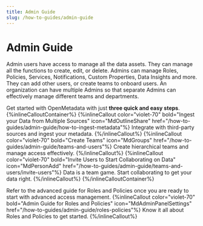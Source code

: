 ```yaml
---
title: Admin Guide
slug: /how-to-guides/admin-guide
---
```


# Admin Guide

Admin users have access to manage all the data assets. They can manage all the functions to create, edit, or delete. Admins can manage Roles, Policies, Services, Notifications, Custom Properties, Data Insights and more. They can add other users, or create teams to onboard users. An organization can have multiple Admins so that separate Admins can effectively manage different teams and departments.

Get started with OpenMetadata with just **three quick and easy steps**.
{%inlineCalloutContainer%}
 {%inlineCallout
  color="violet-70"
  bold="Ingest your Data from Multiple Sources"
  icon="MdOutlineShare"
  href="/how-to-guides/admin-guide/how-to-ingest-metadata"%}
  Integrate with third-party sources and ingest your metadata.
 {%/inlineCallout%}
 {%inlineCallout
  color="violet-70"
  bold="Create Teams"
  icon="MdGroups"
  href="/how-to-guides/admin-guide/teams-and-users"%}
  Create hierarchical teams and manage access effectively.
  {%/inlineCallout%}
  {%inlineCallout
  color="violet-70"
  bold="Invite Users to Start Collaborating on Data"
  icon="MdPersonAdd"
  href="/how-to-guides/admin-guide/teams-and-users/invite-users"%}
  Data is a team game. Start collaborating to get your data right.
  {%/inlineCallout%}
{%/inlineCalloutContainer%}

Refer to the advanced guide for Roles and Policies once you are ready to start with advanced access management.
{%inlineCallout
  color="violet-70"
  bold="Admin Guide for Roles and Policies"
  icon="MdAdminPanelSettings"
  href="/how-to-guides/admin-guide/roles-policies"%}
  Know it all about Roles and Policies to get started.
{%/inlineCallout%}